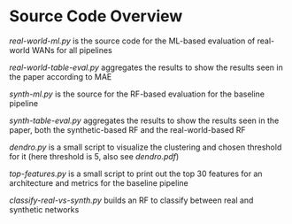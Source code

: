# Source Code Overview

*real-world-ml.py* is the source code for the ML-based evaluation of real-world WANs for all pipelines

*real-world-table-eval.py* aggregates the results to show the results seen in the paper according to MAE

*synth-ml.py* is the source for the RF-based evaluation for the baseline pipeline

*synth-table-eval.py* aggregates the results to show the results seen in the paper, both the synthetic-based RF and the real-world-based RF

*dendro.py* is a small script to visualize the clustering and chosen threshold for it (here threshold is 5, also see *dendro.pdf*)

*top-features.py* is a small script to print out the top 30 features for an architecture and metrics for the baseline pipeline

*classify-real-vs-synth.py* builds an RF to classify between real and synthetic networks